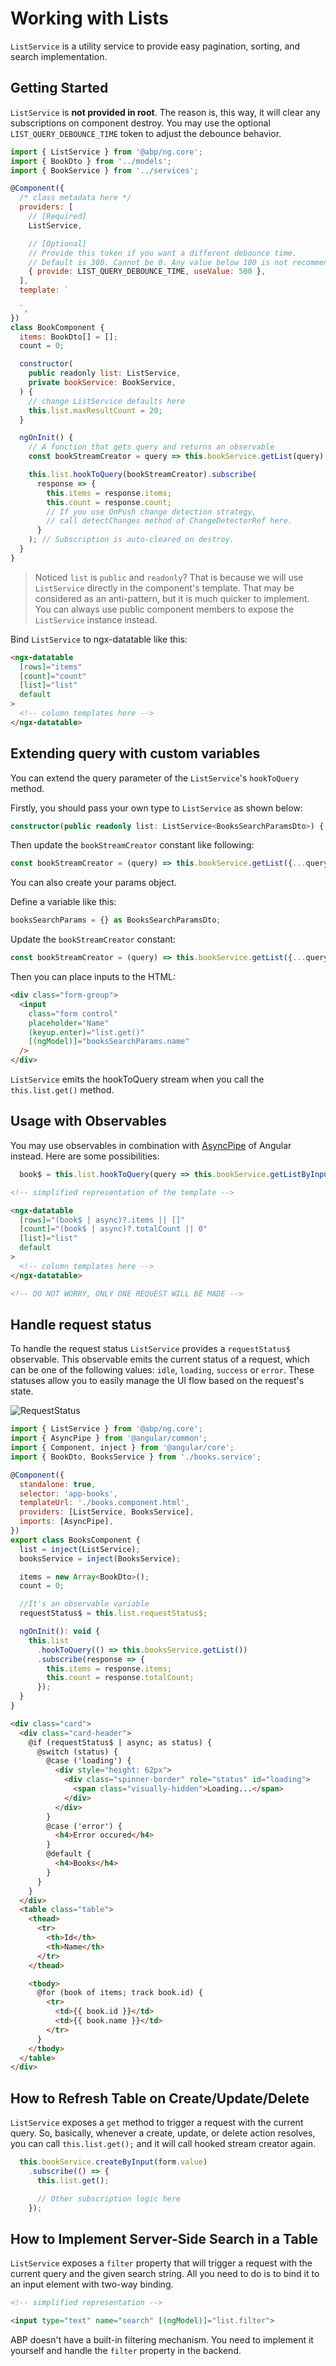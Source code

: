 # Working with Lists

`ListService` is a utility service to provide easy pagination, sorting, and search implementation.



## Getting Started

`ListService` is **not provided in root**. The reason is, this way, it will clear any subscriptions on component destroy. You may use the optional `LIST_QUERY_DEBOUNCE_TIME` token to adjust the debounce behavior.

```js
import { ListService } from '@abp/ng.core';
import { BookDto } from '../models';
import { BookService } from '../services';

@Component({
  /* class metadata here */
  providers: [
    // [Required]
    ListService,

    // [Optional]
    // Provide this token if you want a different debounce time.
    // Default is 300. Cannot be 0. Any value below 100 is not recommended.
    { provide: LIST_QUERY_DEBOUNCE_TIME, useValue: 500 },
  ],
  template: `
    
  `,
})
class BookComponent {
  items: BookDto[] = [];
  count = 0;

  constructor(
    public readonly list: ListService,
    private bookService: BookService,
  ) {
    // change ListService defaults here
    this.list.maxResultCount = 20;
  }

  ngOnInit() {
    // A function that gets query and returns an observable
    const bookStreamCreator = query => this.bookService.getList(query);

    this.list.hookToQuery(bookStreamCreator).subscribe(
      response => {
        this.items = response.items;
        this.count = response.count;
        // If you use OnPush change detection strategy,
        // call detectChanges method of ChangeDetectorRef here.
      }
    ); // Subscription is auto-cleared on destroy.
  }
}
```

> Noticed `list` is `public` and `readonly`? That is because we will use `ListService` directly in the component's template. That may be considered as an anti-pattern, but it is much quicker to implement. You can always use public component members to expose the `ListService` instance instead.

Bind `ListService` to ngx-datatable like this:

```html
<ngx-datatable
  [rows]="items"
  [count]="count"
  [list]="list"
  default
>
  <!-- column templates here -->
</ngx-datatable>
```

## Extending query with custom variables

You can extend the query parameter of the `ListService`'s `hookToQuery` method.

Firstly, you should pass your own type to `ListService` as shown below:

```typescript
constructor(public readonly list: ListService<BooksSearchParamsDto>) { }
```

Then update the `bookStreamCreator` constant like following:

```typescript
const bookStreamCreator = (query) => this.bookService.getList({...query, name: 'name here'});
```

You can also create your params object.

Define a variable like this:

```typescript
booksSearchParams = {} as BooksSearchParamsDto;
```

Update the `bookStreamCreator` constant:

```typescript
const bookStreamCreator = (query) => this.bookService.getList({...query, ...this.booksSearchParams});
```

Then you can place inputs to the HTML:

```html
<div class="form-group">
  <input
    class="form control"
    placeholder="Name"
    (keyup.enter)="list.get()"
    [(ngModel)]="booksSearchParams.name"
  />
</div>
```

`ListService` emits the hookToQuery stream when you call the `this.list.get()` method.

## Usage with Observables

You may use observables in combination with [AsyncPipe](https://angular.io/guide/observables-in-angular#async-pipe) of Angular instead. Here are some possibilities:

```js
  book$ = this.list.hookToQuery(query => this.bookService.getListByInput(query));
```

```html
<!-- simplified representation of the template -->

<ngx-datatable
  [rows]="(book$ | async)?.items || []"
  [count]="(book$ | async)?.totalCount || 0"
  [list]="list"
  default
>
  <!-- column templates here -->
</ngx-datatable>

<!-- DO NOT WORRY, ONLY ONE REQUEST WILL BE MADE -->
```

## Handle request status
To handle the request status `ListService` provides a `requestStatus$` observable. This observable emits the current status of a request, which can be one of the following values: `idle`, `loading`, `success` or `error`. These statuses allow you to easily manage the UI flow based on the request's state.

![RequestStatus](./images/list-service-request-status.gif)

```js
import { ListService } from '@abp/ng.core';
import { AsyncPipe } from '@angular/common';
import { Component, inject } from '@angular/core';
import { BookDto, BooksService } from './books.service';

@Component({
  standalone: true,
  selector: 'app-books',
  templateUrl: './books.component.html',
  providers: [ListService, BooksService],
  imports: [AsyncPipe],
})
export class BooksComponent {
  list = inject(ListService);
  booksService = inject(BooksService);

  items = new Array<BookDto>();
  count = 0;

  //It's an observable variable
  requestStatus$ = this.list.requestStatus$;

  ngOnInit(): void {
    this.list
      .hookToQuery(() => this.booksService.getList())
      .subscribe(response => {
        this.items = response.items;
        this.count = response.totalCount;
      });
  }
}
```

```html
<div class="card">
  <div class="card-header">
    @if (requestStatus$ | async; as status) {
      @switch (status) {
        @case ('loading') {
          <div style="height: 62px">
            <div class="spinner-border" role="status" id="loading">
              <span class="visually-hidden">Loading...</span>
            </div>
          </div>
        }
        @case ('error') {
          <h4>Error occured</h4>
        }
        @default {
          <h4>Books</h4>
        }
      }
    }
  </div>
  <table class="table">
    <thead>
      <tr>
        <th>Id</th>
        <th>Name</th>
      </tr>
    </thead>

    <tbody>
      @for (book of items; track book.id) {
        <tr>
          <td>{{ book.id }}</td>
          <td>{{ book.name }}</td>
        </tr>
      }
    </tbody>
  </table>
</div>
```

## How to Refresh Table on Create/Update/Delete

`ListService` exposes a `get` method to trigger a request with the current query. So, basically, whenever a create, update, or delete action resolves, you can call `this.list.get();` and it will call hooked stream creator again.

```js
  this.bookService.createByInput(form.value)
    .subscribe(() => {
      this.list.get();

      // Other subscription logic here
    });
```

## How to Implement Server-Side Search in a Table

`ListService` exposes a `filter` property that will trigger a request with the current query and the given search string. All you need to do is to bind it to an input element with two-way binding.

```html
<!-- simplified representation -->

<input type="text" name="search" [(ngModel)]="list.filter">
```
ABP doesn't have a built-in filtering mechanism. You need to implement it yourself and handle the `filter` property in the backend.

